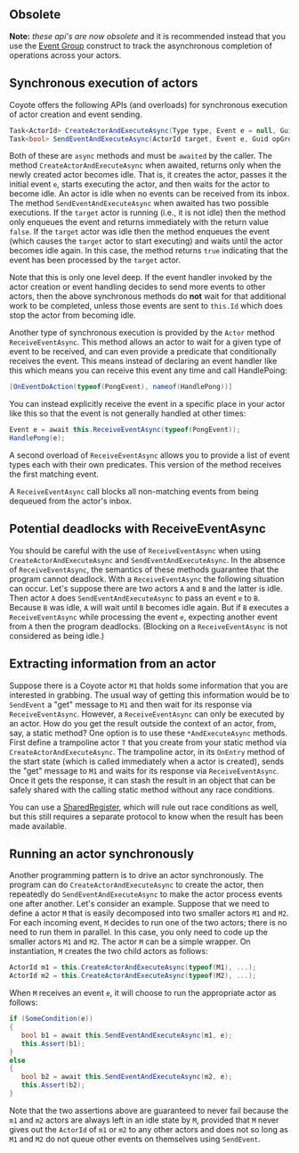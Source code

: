 
## Obsolete

**Note:** _these api's are now obsolete_ and it is recommended instead that you use the
[Event Group](event-groups.md) construct to track the
asynchronous completion of operations across your actors.


## Synchronous execution of actors

Coyote offers the following APIs (and overloads) for synchronous execution of actor creation and
event sending.

```c#
Task<ActorId> CreateActorAndExecuteAsync(Type type, Event e = null, Guid opGroupId = default);
Task<bool> SendEventAndExecuteAsync(ActorId target, Event e, Guid opGroupId = default, SendOptions options = null);
```

Both of these are `async` methods and must be `awaited` by the caller. The method
`CreateActorAndExecuteAsync` when awaited, returns only when the newly created actor becomes idle.
That is, it creates the actor, passes it the initial event `e`, starts executing the actor, and then
waits for the actor to become idle. An actor is idle when no events can be received from its inbox.
The method `SendEventAndExecuteAsync` when awaited has two possible executions. If the `target`
actor is running (i.e., it is not idle) then the method only enqueues the event and returns
immediately with the return value `false`. If the `target` actor was idle then the method enqueues
the event (which causes the `target` actor to start executing) and waits until the actor becomes
idle again. In this case, the method returns `true` indicating that the event has been processed by
the `target` actor.

Note that this is only one level deep. If the event handler invoked by the actor creation or event
handling decides to send more events to other actors, then the above synchronous methods do **not**
wait for that additional work to be completed, unless those events are sent to `this.Id` which does
stop the actor from becoming idle.

Another type of synchronous execution is provided by the `Actor` method `ReceiveEventAsync`. This
method allows an actor to wait for a given type of event to be received, and can even provide a
predicate that conditionally receives the event. This means instead of declaring an event handler
like this which means you can receive this event any time and call HandlePoing:

```c#
[OnEventDoAction(typeof(PongEvent), nameof(HandlePong))]
```

You can instead explicitly receive the event in a specific place in your actor like this so that the
event is not generally handled at other times:

```c#
Event e = await this.ReceiveEventAsync(typeof(PongEvent));
HandlePong(e);
```

A second overload of `ReceiveEventAsync` allows you to provide a list of event types each with their
own predicates. This version of the method receives the first matching event.

A `ReceiveEventAsync` call blocks all non-matching events from being dequeued from the actor's inbox.

## Potential deadlocks with ReceiveEventAsync

You should be careful with the use of `ReceiveEventAsync` when using `CreateActorAndExecuteAsync`
and `SendEventAndExecuteAsync`. In the absence of `ReceiveEventAsync`, the semantics of these
methods guarantee that the program cannot deadlock. With a `ReceiveEventAsync` the following
situation can occur. Let's suppose there are two actors `A` and `B` and the latter is idle. Then
actor `A` does `SendEventAndExecuteAsync` to pass an event `e` to `B`. Because `B` was idle, `A`
will wait until `B` becomes idle again. But if `B` executes a `ReceiveEventAsync` while processing
the event `e`, expecting another event from `A` then the program deadlocks. (Blocking on a
`ReceiveEventAsync` is not considered as being idle.)

## Extracting information from an actor

Suppose there is a Coyote actor `M1` that holds some information that you are interested in grabbing.
The usual way of getting this information would be to `SendEvent` a "get" message to `M1` and then
wait for its response via `ReceiveEventAsync`. However, a `ReceiveEventAsync` can only be executed
by an actor. How do you get the result outside the context of an actor, from, say, a static method?
One option is to use these `*AndExecuteAsync` methods. First define a trampoline actor `T` that you
create from your static method via `CreateActorAndExecuteAsync`. The trampoline actor, in its
`OnEntry` method of the start state (which is called immediately when a actor is created), sends the
"get" message to `M1` and waits for its response via `ReceiveEventAsync`. Once it gets the response,
it can stash the result in an object that can be safely shared with the calling static method
without any race conditions.

You can use a [SharedRegister](sharing-objects.md), which will rule out race conditions as well, but
this still requires a separate protocol to know when the result has been made available.

## Running an actor synchronously

Another programming pattern is to drive an actor synchronously. The program can do
`CreateActorAndExecuteAsync` to create the actor, then repeatedly do `SendEventAndExecuteAsync` to
make the actor process events one after another. Let's consider an example. Suppose that we need to
define a actor `M` that is easily decomposed into two smaller actors `M1` and `M2`. For each
incoming event, `M` decides to run one of the two actors; there is no need to run them in parallel.
In this case, you only need to code up the smaller actors `M1` and `M2`. The actor `M` can be a
simple wrapper. On instantiation, `M` creates the two child actors as follows:

```c#
ActorId m1 = this.CreateActorAndExecuteAsync(typeof(M1), ...);
ActorId m2 = this.CreateActorAndExecuteAsync(typeof(M2), ...);
```

When `M` receives an event `e`, it will choose to run the appropriate actor as follows:

```c#
if (SomeCondition(e))
{
   bool b1 = await this.SendEventAndExecuteAsync(m1, e);
   this.Assert(b1);
}
else
{
   bool b2 = await this.SendEventAndExecuteAsync(m2, e);
   this.Assert(b2);
}
```

Note that the two assertions above are guaranteed to never fail because the `m1` and `m2` actors are
always left in an idle state by `M`, provided that `M` never gives out the `ActorId` of `m1` or `m2`
to any other actors and does not so long as `M1` and `M2` do not queue other events on themselves
using `SendEvent`.

